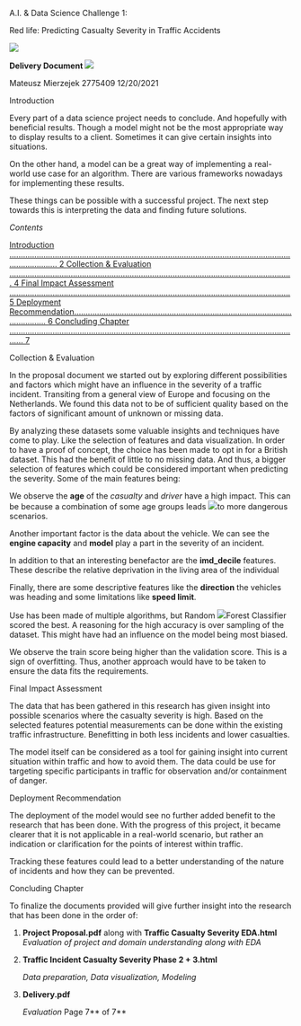﻿A.I. & Data Science Challenge 1: 

Red life: Predicting Casualty Severity in Traffic Accidents 

![](Aspose.Words.b018b5be-cf21-4e88-ab22-8f11651d6148.001.png)

**Delivery Document ![](Aspose.Words.b018b5be-cf21-4e88-ab22-8f11651d6148.002.png)**

Mateusz Mierzejek  2775409 12/20/2021 

<a name="_page1_x69.00_y72.00"></a>Introduction 

Every part of a data science project needs to conclude. And hopefully with beneficial results. Though a model might not be the most appropriate way to display results to a client. Sometimes it can give certain insights into situations. 

On the other hand, a model can be a great way of implementing a real-world use case for an algorithm. There are various frameworks nowadays for implementing these results.  

These things can be possible with a successful project. The next step towards this is interpreting the data and finding future solutions.  

*Contents* 

[Introduction ................................................................................................................................................. 2 ](#_page1_x69.00_y72.00)[Collection & Evaluation ............................................................................................................................. 4 ](#_page3_x69.00_y72.00)[Final Impact Assessment ............................................................................................................................ 5 ](#_page4_x69.00_y72.00)[Deployment Recommendation................................................................................................................ 6 ](#_page5_x69.00_y72.00)[Concluding Chapter .................................................................................................................................. 7](#_page6_x69.00_y72.00)

<a name="_page3_x69.00_y72.00"></a>Collection & Evaluation  

In the proposal document we started out by exploring different possibilities and factors which might have an influence in the severity of a traffic incident. Transiting from a general view of Europe and focusing on the Netherlands. We found this data not to be of sufficient quality based on the factors of significant amount of unknown or missing data.  

By analyzing these datasets some valuable insights and techniques have come to play. Like the selection of features and data visualization. In order to have a proof of concept, the choice has been made to opt in for a British dataset. This had the benefit of little to no missing data. And thus, a bigger selection of features which could be considered important when predicting the severity. Some of the main features being: 

We observe the **age** of the *casualty* and *driver* have a high impact. This can be because a combination of some age groups leads ![](Aspose.Words.b018b5be-cf21-4e88-ab22-8f11651d6148.003.png)to more dangerous scenarios. 

Another important factor is the data about the vehicle. We can see the **engine capacity** and **model** play a part in the severity of an incident. 

In addition to that an interesting benefactor are the **imd\_decile** features. These describe the relative deprivation in the living area of the individual 

Finally, there are some descriptive features like the **direction** the vehicles was heading and some limitations like **speed limit**. 

Use has been made of multiple algorithms, but Random ![](Aspose.Words.b018b5be-cf21-4e88-ab22-8f11651d6148.004.png)Forest Classifier scored the best. A reasoning for the high accuracy is over sampling of the dataset. This might have had an influence on the model being most biased.  

We observe the train score being higher than the validation score. This is a sign of overfitting. Thus, another approach would have to be taken to ensure the data fits the requirements. 

<a name="_page4_x69.00_y72.00"></a>Final Impact Assessment 

The data that has been gathered in this research has given insight into possible scenarios where the casualty severity is high. Based on the selected features potential measurements can be done within the existing traffic infrastructure. Benefitting in both less incidents and lower casualties.  

The model itself can be considered as a tool for gaining insight into current situation within traffic and how to avoid them. The data could be use for targeting specific participants in traffic for observation and/or containment of danger. 

<a name="_page5_x69.00_y72.00"></a>Deployment Recommendation 

The deployment of the model would see no further added benefit to the research that has been done. With the progress of this project, it became clearer that it is not applicable in a real-world scenario, but rather an indication or clarification for the points of interest within traffic.  

Tracking these features could lead to a better understanding of the nature of incidents and how they can be prevented. 

<a name="_page6_x69.00_y72.00"></a>Concluding Chapter 

To finalize the documents provided will give further insight into the research that has been done in the order of: 

1. **Project Proposal.pdf** along with **Traffic Casualty Severity EDA.html** *Evaluation of project and domain understanding along with EDA* 
1. **Traffic Incident Casualty Severity Phase 2 + 3.html** 

   *Data preparation, Data visualization, Modeling* 

3. **Delivery.pdf** 

   *Evaluation* 
Page 7** of 7** 
